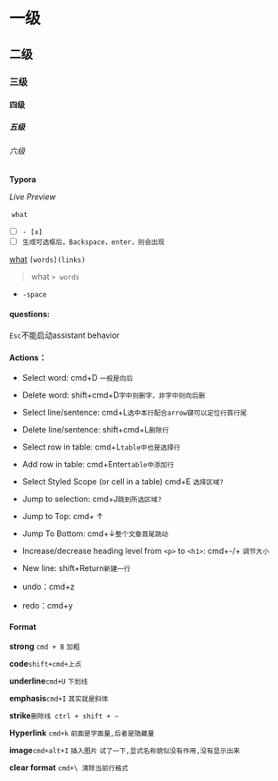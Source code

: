 # 一级

## 二级

### 三级

#### 四级

##### 五级

###### 六级

**Typora**

*Live Preview*

 `what`

- [ ] `- [x]`
- [ ] `生成可选框后，Backspace，enter，则会出现`

[what](https://help.github.com/articles/github-flavored-markdown/) `[words](links)`

> what `> words`

- `-space`

#### questions:

`Esc`不能启动assistant behavior

#### Actions：

- Select word: cmd+D `一般是向后`
- Delete word: shift+cmd+D`字中则删字，非字中则向后删`
- Select line/sentence: cmd+L`选中本行配合arrow键可以定位行首行尾`
- Delete line/sentence: shift+cmd+L`删除行`
- Select row in table: cmd+L`table中也是选择行`
- Add row in table: cmd+Enter`table中添加行`
- Select Styled Scope (or cell in a table) cmd+E `选择区域?`
- Jump to selection: cmd+J`跳到所选区域?`
- Jump to Top: cmd+ ↑
- Jump To Bottom: cmd+↓`整个文章首尾跳动`
- Increase/decrease heading level from `<p>` to `<h1>`: cmd+-/+ `调节大小`
- New line: shift+Return`新建一行`


- undo：cmd+z
- redo：cmd+y

#### Format

**strong** `cmd + B` `加粗`

**code**`shift+cmd+上点`

**underline**`cmd+U` `下划线`

**emphasis**`cmd+I` `其实就是斜体`

**strike**`删除线 ctrl + shift + ~`

**Hyperlink** `cmd+k` `前面是字面量,后者是隐藏量`

**image**`cmd+alt+I` `插入图片` `试了一下,显式名称貌似没有作用,没有显示出来`

**clear format** `cmd+\ 清除当前行格式`









